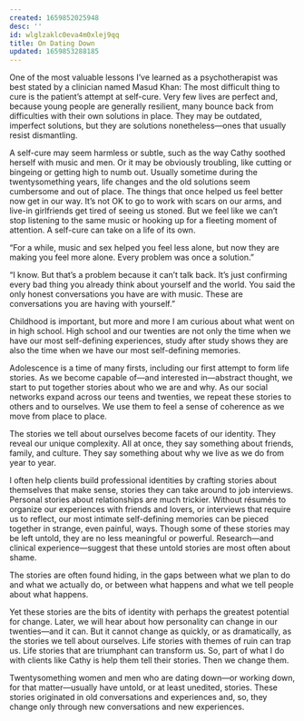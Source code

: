 ```yaml
---
created: 1659852025948
desc: ''
id: wlglzaklc0eva4m0xlej9qq
title: On Dating Down
updated: 1659853288185
---
```

   
One of the most valuable lessons I’ve learned as a psychotherapist was best stated by a clinician named Masud Khan: The most difficult thing to cure is the patient’s attempt at self-cure. Very few lives are perfect and, because young people are generally resilient, many bounce back from difficulties with their own solutions in place. They may be outdated, imperfect solutions, but they are solutions nonetheless—ones that usually resist dismantling.   
   
A self-cure may seem harmless or subtle, such as the way Cathy soothed herself with music and men. Or it may be obviously troubling, like cutting or bingeing or getting high to numb out. Usually sometime during the twentysomething years, life changes and the old solutions seem cumbersome and out of place. The things that once helped us feel better now get in our way. It’s not OK to go to work with scars on our arms, and live-in girlfriends get tired of seeing us stoned. But we feel like we can’t stop listening to the same music or hooking up for a fleeting moment of attention. A self-cure can take on a life of its own.   
   
“For a while, music and sex helped you feel less alone, but now they are making you feel more alone. Every problem was once a solution.”   
   
“I know. But that’s a problem because it can’t talk back. It’s just confirming every bad thing you already think about yourself and the world. You said the only honest conversations you have are with music. These are conversations you are having with yourself.”   
   
Childhood is important, but more and more I am curious about what went on in high school. High school and our twenties are not only the time when we have our most self-defining experiences, study after study shows they are also the time when we have our most self-defining memories.   
   
Adolescence is a time of many firsts, including our first attempt to form life stories. As we become capable of—and interested in—abstract thought, we start to put together stories about who we are and why. As our social networks expand across our teens and twenties, we repeat these stories to others and to ourselves. We use them to feel a sense of coherence as we move from place to place.   
   
The stories we tell about ourselves become facets of our identity. They reveal our unique complexity. All at once, they say something about friends, family, and culture. They say something about why we live as we do from year to year.   
   
I often help clients build professional identities by crafting stories about themselves that make sense, stories they can take around to job interviews. Personal stories about relationships are much trickier. Without résumés to organize our experiences with friends and lovers, or interviews that require us to reflect, our most intimate self-defining memories can be pieced together in strange, even painful, ways. Though some of these stories may be left untold, they are no less meaningful or powerful. Research—and clinical experience—suggest that these untold stories are most often about shame.   
   
The stories are often found hiding, in the gaps between what we plan to do and what we actually do, or between what happens and what we tell people about what happens.   
   
Yet these stories are the bits of identity with perhaps the greatest potential for change. Later, we will hear about how personality can change in our twenties—and it can. But it cannot change as quickly, or as dramatically, as the stories we tell about ourselves. Life stories with themes of ruin can trap us. Life stories that are triumphant can transform us. So, part of what I do with clients like Cathy is help them tell their stories. Then we change them.   
   
Twentysomething women and men who are dating down—or working down, for that matter—usually have untold, or at least unedited, stories. These stories originated in old conversations and experiences and, so, they change only through new conversations and new experiences.